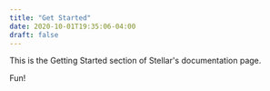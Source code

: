 ```yaml
---
title: "Get Started"
date: 2020-10-01T19:35:06-04:00
draft: false
---
```


This is the Getting Started section of Stellar's documentation page.

Fun!